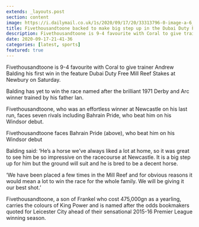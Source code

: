 ```yaml
---
extends: _layouts.post
section: content
image: https://i.dailymail.co.uk/1s/2020/09/17/20/33313796-0-image-a-6_1600369701663.jpg 
title: Fivethousandtoone backed to make big step up in the Dubai Duty Free Mill Reef Stakes at Newbury  
description: Fivethousandtoone is 9-4 favourite with Coral to give trainer Andrew Balding his first win in the feature Dubai Duty Free Mill Reef Stakes at Newbury on Saturday. 
date: 2020-09-17-21-41-36 
categories: [latest, sports] 
featured: true 
--- 
```

Fivethousandtoone is 9-4 favourite with Coral to give trainer Andrew Balding his first win in the feature Dubai Duty Free Mill Reef Stakes at Newbury on Saturday.

Balding has yet to win the race named after the brilliant 1971 Derby and Arc winner trained by his father Ian.

Fivethousandtoone, who was an effortless winner at Newcastle on his last run, faces seven rivals including Bahrain Pride, who beat him on his Windsor debut.

Fivethousandtoone faces Bahrain Pride (above), who beat him on his Windsor debut

Balding said: ‘He’s a horse we’ve always liked a lot at home, so it was great to see him be so impressive on the racecourse at Newcastle. It is a big step up for him but the ground will suit and he is bred to be a decent horse.

‘We have been placed a few times in the Mill Reef and for obvious reasons it would mean a lot to win the race for the whole family. We will be giving it our best shot.’

Fivethousandtoone, a son of Frankel who cost 475,000gn as a yearling, carries the colours of King Power and is named after the odds bookmakers quoted for Leicester City ahead of their sensational 2015-16 Premier League winning season.


